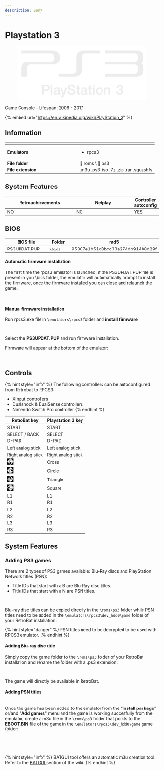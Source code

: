 ```yaml
---
description: Sony
---
```


# Playstation 3

<div align="left">

<figure><picture><source srcset="https://raw.githubusercontent.com/fabricecaruso/es-theme-carbon/91d85c7849cc550b0cac4e75cb8e0923d3b61b5e/art/logos/ps3-w.svg" media="(prefers-color-scheme: dark)"><img src="https://raw.githubusercontent.com/fabricecaruso/es-theme-carbon/5149a33eed46b2af638b06119397d4023b75131f/art/logos/ps3.svg" alt=""></picture><figcaption></figcaption></figure>

</div>

Game Console - Lifespan: 2006 - 2017

{% embed url="https://en.wikipedia.org/wiki/PlayStation_3" %}

## Information

<table data-header-hidden><thead><tr><th width="224"></th><th></th></tr></thead><tbody><tr><td><strong>Emulators</strong></td><td><ul><li>rpcs3</li></ul></td></tr><tr><td><strong>File folder</strong></td><td><span data-gb-custom-inline data-tag="emoji" data-code="1f4c2">📂</span> roms \ <span data-gb-custom-inline data-tag="emoji" data-code="1f4c2">📂</span> ps3</td></tr><tr><td><strong>File extension</strong></td><td>.m3u .ps3 .iso .7z .zip .rar .squashfs</td></tr></tbody></table>

## System Features

<table><thead><tr><th width="256">Retroachievements</th><th width="243">Netplay</th><th>Controller autoconfig</th></tr></thead><tbody><tr><td>NO</td><td>NO</td><td>YES</td></tr></tbody></table>

## BIOS

<table><thead><tr><th width="187">BIOS file</th><th width="109">Folder</th><th>md5</th></tr></thead><tbody><tr><td>PS3UPDAT.PUP</td><td><code>\bios</code></td><td>95307e1b51d3bcc33a274db91488d29f</td></tr></tbody></table>

#### Automatic firmware installation

The first time the rpcs3 emulator is launched, if the PS3UPDAT.PUP file is present in you \bios folder, the emulator will automatically prompt to install the firmware, once the firmware installed you can close and relaunch the game.

<div align="left">

<figure><img src="https://i.imgur.com/1ovzizA.png" alt=""><figcaption></figcaption></figure>

</div>

#### Manual firmware installation

Run rpcs3.exe file in `\emulators\rpcs3` folder and **install firmware**

<div align="left">

<figure><img src="https://i.imgur.com/18HE0DC.png" alt=""><figcaption></figcaption></figure>

</div>

Select the **PS3UPDAT.PUP** and run firmware installation.

Firmware will appear at the bottom of the emulator:

<div align="left">

<figure><img src="https://i.imgur.com/JFjxamH.png" alt=""><figcaption></figcaption></figure>

</div>

## Controls

{% hint style="info" %}
The following controllers can be autoconfigured from Retrobat to RPCS3:

* XInput controllers
* Dualshock & DualSense controllers
* Nintendo Switch Pro controller
{% endhint %}

| RetroBat key                                                                       | Playstation 3 key  |
| ---------------------------------------------------------------------------------- | ------------------ |
| START                                                                              | START              |
| SELECT / BACK                                                                      | SELECT             |
| D-PAD                                                                              | D-PAD              |
| Left analog stick                                                                  | Left analog stick  |
| Right analog stick                                                                 | Right analog stick |
| ![A](<../../../../.gitbook/assets/image (27).png>)                                 | Cross              |
| ![B](<../../../../.gitbook/assets/image (13).png>)                                 | Circle             |
| <img src="../../../../.gitbook/assets/image (47).png" alt="" data-size="original"> | Triangle           |
| <img src="../../../../.gitbook/assets/image (45).png" alt="" data-size="line">     | Square             |
| L1                                                                                 | L1                 |
| R1                                                                                 | R1                 |
| L2                                                                                 | L2                 |
| R2                                                                                 | R2                 |
| L3                                                                                 | L3                 |
| R3                                                                                 | R3                 |

## System Features

### Adding PS3 games

There are 2 types of PS3 games available: Blu-Ray discs and PlayStation Network titles (PSN):

* Title IDs that start with a B are Blu-Ray disc titles.
* Title IDs that start with a N are PSN titles.

<div align="left">

<figure><img src="https://i.imgur.com/EsmEoB4.png" alt=""><figcaption></figcaption></figure>

</div>

Blu-ray disc titles can be copied directly in the  `\roms\ps3` folder while PSN titles need to be added in the `\emulators\rpcs3\dev_hdd0\game` folder of your RetroBat installation.

{% hint style="danger" %}
PSN titles need to be decrypted to be used with RPCS3 emulator.
{% endhint %}

#### Adding Blu-ray disc title

Simply copy the game folder to the `\roms\ps3` folder of your RetroBat installation and rename the folder with a .ps3 extension:

<div align="left">

<figure><img src="https://i.imgur.com/E98BUs9.png" alt=""><figcaption></figcaption></figure>

</div>

The game will directly be available in RetroBat.

#### Adding PSN titles

\
Once the game has been added to the emulator from the "**Install package**" or/and "**Add games**" menu and the game is working succesfully from the emulator, create a m3u file in the `\roms\ps3` folder that points to the **EBOOT.BIN** file of the game in the `\emulators\rpcs3\dev_hdd0\game` game folder:



<div align="left">

<figure><img src="https://i.imgur.com/E1igTL6.png" alt=""><figcaption></figcaption></figure>

</div>

<div align="left">

<figure><img src="https://i.imgur.com/LmL6NUh.png" alt=""><figcaption></figcaption></figure>

</div>

{% hint style="info" %}
BATGUI tool offers an automatic m3u creation tool. Refer to the [BATGUI ](../../../../advanced-features/batgui.md)section of the wiki.
{% endhint %}

